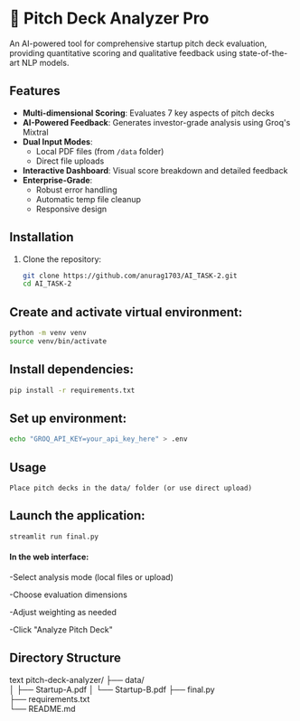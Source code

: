 # 🚀 Pitch Deck Analyzer Pro

An AI-powered tool for comprehensive startup pitch deck evaluation, providing quantitative scoring and qualitative feedback using state-of-the-art NLP models.


## Features

- **Multi-dimensional Scoring**: Evaluates 7 key aspects of pitch decks
- **AI-Powered Feedback**: Generates investor-grade analysis using Groq's Mixtral
- **Dual Input Modes**: 
  - Local PDF files (from `/data` folder)
  - Direct file uploads
- **Interactive Dashboard**: Visual score breakdown and detailed feedback
- **Enterprise-Grade**:
  - Robust error handling
  - Automatic temp file cleanup
  - Responsive design

## Installation

1. Clone the repository:
   ```bash
   git clone https://github.com/anurag1703/AI_TASK-2.git
   cd AI_TASK-2


## Create and activate virtual environment:

```bash
python -m venv venv
source venv/bin/activate  
```
## Install dependencies:

```bash
pip install -r requirements.txt
```
## Set up environment:

```bash
echo "GROQ_API_KEY=your_api_key_here" > .env
```
## Usage
```Place pitch decks in the data/ folder (or use direct upload)```

## Launch the application:

```bash
streamlit run final.py
```
#### In the web interface:

-Select analysis mode (local files or upload)

-Choose evaluation dimensions

-Adjust weighting as needed

-Click "Analyze Pitch Deck"

## Directory Structure
text
pitch-deck-analyzer/
├── data/              
│   ├── Startup-A.pdf
│   └── Startup-B.pdf
├── final.py            
├── requirements.txt    
└── README.md           
